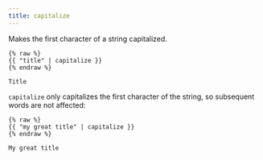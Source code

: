 ```yaml
---
title: capitalize
---
```


Makes the first character of a string capitalized.

```liquid
{% raw %}
{{ "title" | capitalize }}
{% endraw %}
```

```text
Title
```

`capitalize` only capitalizes the first character of the string, so subsequent words are not affected:

 ```liquid
{% raw %}
{{ "my great title" | capitalize }}
{% endraw %}
```

```text
My great title
```
